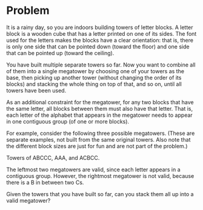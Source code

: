 # Problem

It is a rainy day, so you are indoors building towers of letter blocks. A letter block is a wooden cube that has a letter printed on one of its sides. The font used for the letters makes the blocks have a clear orientation: that is, there is only one side that can be pointed down (toward the floor) and one side that can be pointed up (toward the ceiling).

You have built multiple separate towers so far. Now you want to combine all of them into a single megatower by choosing one of your towers as the base, then picking up another tower (without changing the order of its blocks) and stacking the whole thing on top of that, and so on, until all towers have been used.

As an additional constraint for the megatower, for any two blocks that have the same letter, all blocks between them must also have that letter. That is, each letter of the alphabet that appears in the megatower needs to appear in one contiguous group (of one or more blocks).

For example, consider the following three possible megatowers. (These are separate examples, not built from the same original towers. Also note that the different block sizes are just for fun and are not part of the problem.)

Towers of ABCCC, AAA, and ACBCC.

The leftmost two megatowers are valid, since each letter appears in a contiguous group. However, the rightmost megatower is not valid, because there is a B in between two Cs.

Given the towers that you have built so far, can you stack them all up into a valid megatower?
